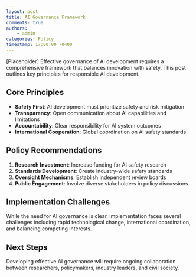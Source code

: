 ```yaml
---
layout: post
title: AI Governance Framework
comments: true
authors: 
    - admin
categories: Policy
timestamp: 17:00:00 -0400
---
```


[Placeholder] Effective governance of AI development requires a comprehensive framework that balances innovation with safety. This post outlines key principles for responsible AI development.

## Core Principles

- **Safety First**: AI development must prioritize safety and risk mitigation
- **Transparency**: Open communication about AI capabilities and limitations
- **Accountability**: Clear responsibility for AI system outcomes
- **International Cooperation**: Global coordination on AI safety standards

## Policy Recommendations

1. **Research Investment**: Increase funding for AI safety research
2. **Standards Development**: Create industry-wide safety standards
3. **Oversight Mechanisms**: Establish independent review boards
4. **Public Engagement**: Involve diverse stakeholders in policy discussions

## Implementation Challenges

While the need for AI governance is clear, implementation faces several challenges including rapid technological change, international coordination, and balancing competing interests.

## Next Steps

Developing effective AI governance will require ongoing collaboration between researchers, policymakers, industry leaders, and civil society.
